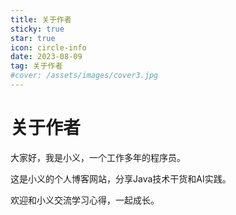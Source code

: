 ```yaml
---
title: 关于作者
sticky: true
star: true
icon: circle-info
date: 2023-08-09
tag: 关于作者
#cover: /assets/images/cover3.jpg
---
```


# 关于作者

大家好，我是小义，一个工作多年的程序员。

这是小义的个人博客网站，分享Java技术干货和AI实践。

欢迎和小义交流学习心得，一起成长。

